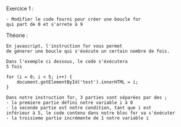 Exercice 1 :

    - Modifier le code fourni pour créer une boucle for 
    qui part de 0 et s'arrete à 9


Théorie :

    En javascript, l'instruction for vous permet 
    de génerer une boucle qui s'éxécute un certain nombre de fois.

    Dans l'exemple ci dessous, le code s'éxécutera 
    5 fois

    for (i = 0; i < 5; i++) {
        document.getElementById('test').innerHTML = i;
    }

    Dans notre instruction for, 3 parties sont séparées par des ;
    - la premiere partie défini notre variable i à 0
    - la seconde partie est notre condition, tant que i est 
    inférieur à 5, le code contenu dans notre bloc for va s'éxécuter
    - la troisieme partie incrémente de 1 notre variable i










